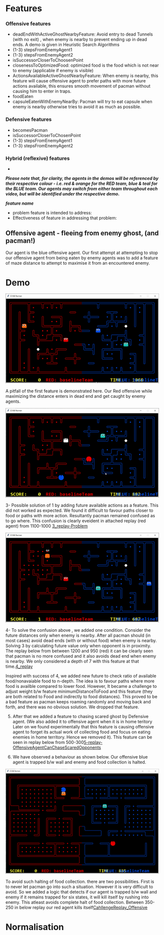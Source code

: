 # Features #

### Offensive features

* deadEndWithActiveGhostNearbyFeature: Avoid entry to dead Tunnels (with no exit) , when enemy is nearby to prevent ending up in dead ends. A demo is given in Heuristic Search Algorithms
* {1-3} stepsFromEnemyAgent1
* {1-3} stepsFromEnemyAgent2
* isSuccessorCloserToChoosenPoint
* closenessToOptimizedFood: optimized food is the food which is not near to enemy (applicable if enemy is visible)
* ActionsAvailableActiveGhostNearbyFeature: When enemy is nearby, this feature will cause offensive agent to prefer
paths with more future actions available, this ensures smooth movement of pacman without causing him to enter in traps. 
* foodEaten
* capsuleEatenWithEnemyNearBy: Pacman will try to eat capsule when enemy is nearby otherwise tries to avoid it as much as possible.

### Defensive features

* becomesPacman
* isSuccessorCloserToChosenPoint
* {1-3} stepsFromEnemyAgent1
* {1-3} stepsFromEnemyAgent2

### Hybrid (reflexive) features

*

***Please note that, for clarity, the agents in the demos will be referenced by their respective colour - i.e. red & orange for the RED team, blue & teal for the BLUE team. Our agents may switch from either team throughout each video, but will be identified under the respective demo.***

***feature name***
*  problem feature is intended to address:
*  Effectiveness of feature in addressing that problem:

## Offensive agent - fleeing from enemy ghost, (and pacman!)

Our agent is the blue offensive agent. Our first attempt at attempting to stop our offensive agent from being eaten by enemy agents was to add a feature of maze distance to attempt to maximise it from an encountered enemy. 

# Demo

![1_-_offensive_agent_is_ghost__running_from_enemy_pacman](uploads/1462f1ad37b0b188024a0901a88c6272/1_-_offensive_agent_is_ghost__running_from_enemy_pacman.gif)

A pitfall of the first feature is demonstrated here. Our Red offensive while maximizing the distance enters in dead end and get caught by enemy agents. 

![2_-_offensive_agent_staying_in_dead_end](uploads/3ade853f2b9a113095f31b273ac19f4a/2_-_offensive_agent_staying_in_dead_end.gif)



3- Possible solution of 1 by adding future available actions as a feature. This did not worked as expected. We found it difficult to favour paths closer to food or paths with more action.  Resultantly pacman remained confused as to go where. This confusion is clearly eveident in attached replay (red agent) from 1100-1000 [3_replay-Problem](uploads/91cb0bffcb7f3812888045b7d05c7379/3_replay-Problem)


![4_-_offensive_agent_repeatedly_failing_to_re-enter_in_aims_of_closest_food](uploads/1fc4b3b072d59730c30404a1fd70ea0b/4_-_offensive_agent_repeatedly_failing_to_re-enter_in_aims_of_closest_food.gif)

4- To solve the confusion above , we added one condition. Consider the future distances only when enemy is nearby. After all pacman should (in most cases) avoid dead ends (with or without food) when enemy is nearby. Solving 3 by calculating future value only when opponent is in proximity.
The replay below from between 1200 and 950 (red) it can be clearly seen that pacman is no more confused and it also avoids dead end when enemy is nearby. We only considered a depth of 7 with this feature at that time.[4_replay](uploads/164dc8bc3345304bd907ec1e40a75c6f/4_replay) 

Inspired with success of 4, we added new future to check ratio of available food/nonavaiable food to n-depth. The idea is to favour paths where more food is availble compared to lower food. However,  It became a challenge to adjust weight b/w feature minimumDistanceToFood and this feature (they are both related to Food and indirectly to food distances). This proved to be a bad feature as pacman keeps roaming randomly and moving back and forth, and there was no obvious solution. We dropped that feature.

5.  After that we added a feature to chasing scared ghost by Defensive agent. (We also added it to offensive agent when it is in home teritory Later on we found experimentally that this feature is causing offensive agent to forget its actual work of collecting food and focus on eating enemies in home territory. Hence we removed it). This feature can be seen in replay below from 500-300[5-replay-OffensiveAgentCanChaseScaredOpponents](uploads/e0d9b51713f67a7b2f5afa1c02d32bc4/5-replay-OffensiveAgentCanChaseScaredOpponents)

6. We have observed a behaviour as shown below. Our offensive blue agent is trapped b/w wall and enemy and food collection is halted.

![8_-_offensive_agent_held__hostage_](uploads/4df8370837b6dee5b20d0def584d44ad/8_-_offensive_agent_held__hostage_.gif)

To avoid such halting of food collection. there are two possibilities. First is to never let pacman go into such a situation. However it is very difficult to avoid. So we added a logic that detects if our agent is trapped b/w wall and enemy if it remains trapped for six states, it will kill itself by rushing into enemy. This atleast avoids complete halt of food collection. Between 350-250 in below replay our red agent kills itself[CahllengeReplay_Offensive](uploads/401c3eec83b2eb3d99748ee17cc99380/CahllengeReplay_Offensive)



# Normalisation